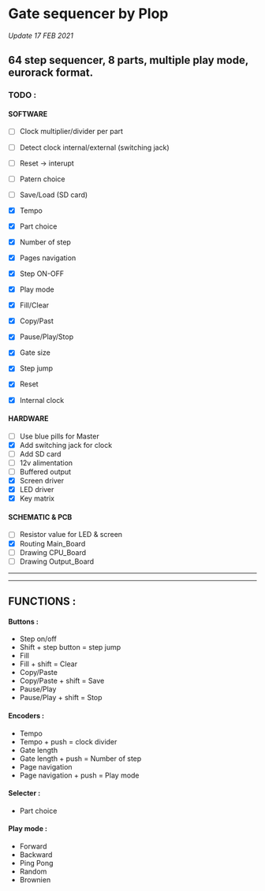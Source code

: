
#   Gate sequencer by Plop
  *Update 17 FEB 2021*

##   64 step sequencer, 8 parts, multiple play mode, eurorack format.


###   TODO :

#### SOFTWARE

- [ ] Clock multiplier/divider per part
- [ ] Detect clock internal/external (switching jack)
- [ ] Reset -> interupt
- [ ] Patern choice
- [ ] Save/Load (SD card)
- [x] Tempo
- [x] Part choice
- [x] Number of step
- [x] Pages navigation
- [x] Step ON-OFF
- [x] Play mode
- [x] Fill/Clear
- [x] Copy/Past
- [x] Pause/Play/Stop
- [x] Gate size
- [x] Step jump
- [x] Reset
- [x] Internal clock
  

####     HARDWARE

- [ ] Use blue pills for Master
- [x] Add switching jack for clock
- [ ] Add SD card
- [ ] 12v alimentation
- [ ] Buffered output
- [x] Screen driver
- [x] LED driver
- [x] Key matrix
      
####     SCHEMATIC & PCB
    
- [ ] Resistor value for LED & screen
- [x] Routing Main_Board
- [ ] Drawing CPU_Board
- [ ] Drawing Output_Board

---
---
##   FUNCTIONS :
  
####     Buttons  :
-  Step on/off
-  Shift + step button = step jump
-  Fill
-  Fill + shift = Clear
-  Copy/Paste
-  Copy/Paste + shift = Save
-  Pause/Play
-  Pause/Play + shift = Stop
    

####     Encoders :
- Tempo
- Tempo + push = clock divider
-  Gate length
- Gate length + push = Number of step
- Page navigation
- Page navigation + push = Play mode
  
####     Selecter :
- Part choice

####     Play mode :
- Forward
- Backward
- Ping Pong
- Random
- Brownien
